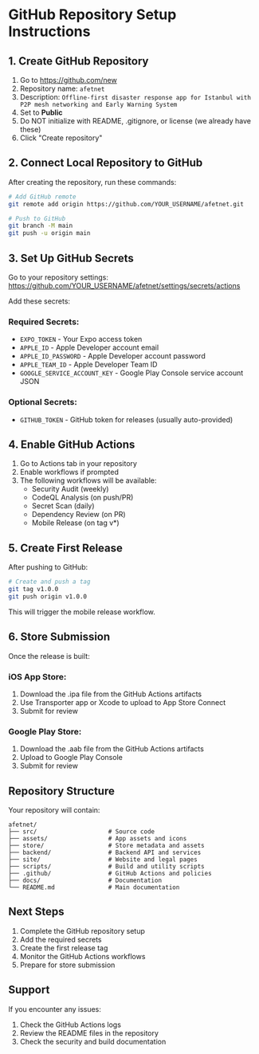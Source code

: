 # GitHub Repository Setup Instructions

## 1. Create GitHub Repository

1. Go to https://github.com/new
2. Repository name: `afetnet`
3. Description: `Offline-first disaster response app for Istanbul with P2P mesh networking and Early Warning System`
4. Set to **Public**
5. Do NOT initialize with README, .gitignore, or license (we already have these)
6. Click "Create repository"

## 2. Connect Local Repository to GitHub

After creating the repository, run these commands:

```bash
# Add GitHub remote
git remote add origin https://github.com/YOUR_USERNAME/afetnet.git

# Push to GitHub
git branch -M main
git push -u origin main
```

## 3. Set Up GitHub Secrets

Go to your repository settings: https://github.com/YOUR_USERNAME/afetnet/settings/secrets/actions

Add these secrets:

### Required Secrets:
- `EXPO_TOKEN` - Your Expo access token
- `APPLE_ID` - Apple Developer account email
- `APPLE_ID_PASSWORD` - Apple Developer account password
- `APPLE_TEAM_ID` - Apple Developer Team ID
- `GOOGLE_SERVICE_ACCOUNT_KEY` - Google Play Console service account JSON

### Optional Secrets:
- `GITHUB_TOKEN` - GitHub token for releases (usually auto-provided)

## 4. Enable GitHub Actions

1. Go to Actions tab in your repository
2. Enable workflows if prompted
3. The following workflows will be available:
   - Security Audit (weekly)
   - CodeQL Analysis (on push/PR)
   - Secret Scan (daily)
   - Dependency Review (on PR)
   - Mobile Release (on tag v*)

## 5. Create First Release

After pushing to GitHub:

```bash
# Create and push a tag
git tag v1.0.0
git push origin v1.0.0
```

This will trigger the mobile release workflow.

## 6. Store Submission

Once the release is built:

### iOS App Store:
1. Download the .ipa file from the GitHub Actions artifacts
2. Use Transporter app or Xcode to upload to App Store Connect
3. Submit for review

### Google Play Store:
1. Download the .aab file from the GitHub Actions artifacts
2. Upload to Google Play Console
3. Submit for review

## Repository Structure

Your repository will contain:

```
afetnet/
├── src/                    # Source code
├── assets/                 # App assets and icons
├── store/                  # Store metadata and assets
├── backend/                # Backend API and services
├── site/                   # Website and legal pages
├── scripts/                # Build and utility scripts
├── .github/                # GitHub Actions and policies
├── docs/                   # Documentation
└── README.md               # Main documentation
```

## Next Steps

1. Complete the GitHub repository setup
2. Add the required secrets
3. Create the first release tag
4. Monitor the GitHub Actions workflows
5. Prepare for store submission

## Support

If you encounter any issues:
1. Check the GitHub Actions logs
2. Review the README files in the repository
3. Check the security and build documentation
